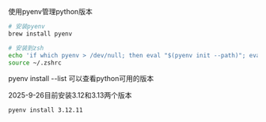 使用pyenv管理python版本
```bash
# 安装pyenv
brew install pyenv

# 安装到zsh
echo 'if which pyenv > /dev/null; then eval "$(pyenv init --path)"; eval "$(pyenv init -)"; fi' >> ~/.zshrc
source ~/.zshrc
```

pyenv install --list 可以查看python可用的版本

2025-9-26目前安装3.12和3.13两个版本

```bash
pyenv install 3.12.11

```